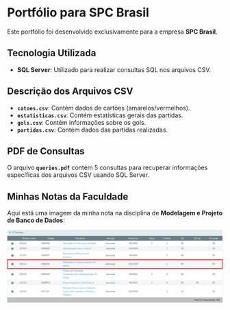 # Portfólio para SPC Brasil

Este portfólio foi desenvolvido exclusivamente para a empresa **SPC Brasil**.

## Tecnologia Utilizada

- **SQL Server**: Utilizado para realizar consultas SQL nos arquivos CSV.

## Descrição dos Arquivos CSV

- **`catoes.csv`**: Contém dados de cartões (amarelos/vermelhos).
- **`estatisticas.csv`**: Contém estatísticas gerais das partidas.
- **`gols.csv`**: Contém informações sobre os gols.
- **`partidas.csv`**: Contém dados das partidas realizadas.

## PDF de Consultas

O arquivo **`queries.pdf`** contém 5 consultas para recuperar informações específicas dos arquivos CSV usando SQL Server.

## Minhas Notas da Faculdade

Aqui está uma imagem da minha nota na disciplina de **Modelagem e Projeto de Banco de Dados**:

![Minhas Notas da Faculdade](https://github.com/wisidev/db/blob/main/exam_notes/exam_notes.png)

